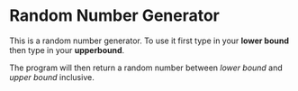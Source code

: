 # Random Number Generator 

This is a random number generator. To use it first type in your **lower bound** then type in your **upperbound**. 

The program will then return a random number between *lower bound* and *upper bound* inclusive. 